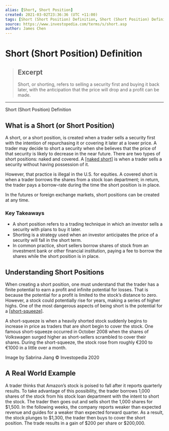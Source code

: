 ```yaml
---
alias: [Short, Short Position]
created: 2021-03-02T23:36:36 (UTC +11:00)
tags: [Short (Short Position) Definition, Short (Short Position) Definition]
source: https://www.investopedia.com/terms/s/short.asp
author: James Chen
---
```


# Short (Short Position) Definition

> ## Excerpt
> Short, or shorting, refers to selling a security first and buying it back later, with the anticipation that the price will drop and a profit can be made.

---

Short (Short Position) Definition
## What is a Short (or Short Position)

A short, or a short position, is created when a trader sells a security first with the intention of repurchasing it or covering it later at a lower price. A trader may decide to short a security when she believes that the price of that security is likely to decrease in the near future. There are two types of short positions: naked and covered. A [[naked short]](https://www.investopedia.com/terms/n/nakedshorting.asp) is when a trader sells a security without having possession of it.

However, that practice is illegal in the U.S. for equities. A covered short is when a trader borrows the shares from a stock loan department; in return, the trader pays a borrow-rate during the time the short position is in place.

In the futures or foreign exchange markets, short positions can be created at any time.

### Key Takeaways

-   A short position refers to a trading technique in which an investor sells a security with plans to buy it later.
-   Shorting is a strategy used when an investor anticipates the price of a security will fall in the short term.
-   In common practice, short sellers borrow shares of stock from an investment bank or other financial institution, paying a fee to borrow the shares while the short position is in place.

## Understanding Short Positions

When creating a short position, one must understand that the trader has a finite potential to earn a profit and infinite potential for losses. That is because the potential for a profit is limited to the stock’s distance to zero. However, a stock could potentially rise for years, making a series of higher highs. One of the most dangerous aspects of being short is the potential for a [[short-squeeze]](https://www.investopedia.com/video/play/short-squeeze/). 

A short-squeeze is when a heavily shorted stock suddenly begins to increase in price as traders that are short begin to cover the stock. One famous short-squeeze occurred in October 2008 when the shares of Volkswagen surged higher as short-sellers scrambled to cover their shares. During the short-squeeze, the stock rose from roughly €200 to €1000 in a little over a month. 

Image by Sabrina Jiang © Investopedia 2020

## A Real World Example

A trader thinks that Amazon’s stock is poised to fall after it reports quarterly results. To take advantage of this possibility, the trader borrows 1,000 shares of the stock from his stock loan department with the intent to short the stock. The trader then goes out and sells short the 1,000 shares for $1,500. In the following weeks, the company reports weaker than expected revenue and guides for a weaker than expected forward quarter. As a result, the stock plunges to $1,300, the trader then buys to cover the short position. The trade results in a gain of $200 per share or $200,000.
